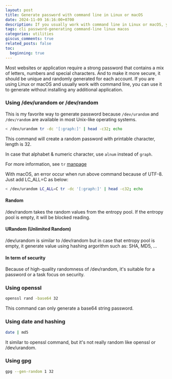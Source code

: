 ```yaml
---
layout: post
title: Generate password with command line in Linux or macOS
date: 2024-11-09 16:16:00+0700
description: If you usually work with command line in Linux or macOS, you can use it to generate password without installing any additional application.
tags: cli password-generating command-line linux macos
categories: utilities
giscus_comments: true
related_posts: false
toc:
  beginning: true
---
```


Most websites or application require a strong password that contains a mix of letters, numbers and special characters. And to make it more secure, it should be unique and randomly generated for each account.
If you are using Linux or macOS and usually work with command line, you can use it to generate without installing any additional application.

### Using /dev/urandom or /dev/random

This is my favorite way to generate password because `/dev/urandom` and `/dev/random` are available in most Unix-like operating systems.

```sh
< /dev/urandom tr -dc '[:graph:]' | head -c32; echo
```

This command will create a random password with printable character, length is 32.

In case that alphabet & numeric character, use `alnum` instead of `graph`.

For more information, see `tr` [manpage](https://linuxcommand.org/lc3_man_pages/tr1.html)

With macOS, an error occur when run above command because of UTF-8. Just add LC_ALL=C as below:

```sh
< /dev/urandom LC_ALL=C tr -dc '[:graph:]' | head -c32; echo
```

#### Random

/dev/random takes the random values from the entropy pool. If the entropy pool is empty, it will be blocked reading.

#### URandom (Unlimited Random)

/dev/urandom is similar to /dev/random but in case that entropy pool is empty, it generate value using hashing argorithm such as: SHA, MD5, ...

#### In term of security

Because of high-quality randomness of /dev/random, it's suitable for a password or a task focus on security.

### Using openssl

```sh
openssl rand -base64 32
```

This command can only generate a base64 string password.

### Using date and hashing

```sh
date | md5
```

It similar to openssl command, but it's not really random like openssl or /dev/urandom.

### Using gpg

```sh
gpg --gen-random 1 32
```
